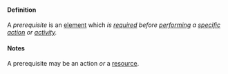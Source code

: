 #### Definition

A *prerequisite* is an [element](https://github.com/gcassel/Modular-Organizing-Terminology/blob/master/terms/element.md) which *is [required](https://github.com/gcassel/Modular-Organizing-Terminology/blob/master/terms/require.md) before [performing](https://github.com/gcassel/Modular-Organizing-Terminology/blob/master/terms/perform.md) a [specific](https://github.com/gcassel/Modular-Organizing-Terminology/blob/master/terms/specific.md) [action](https://github.com/gcassel/Modular-Organizing-Terminology/blob/master/terms/action.md) or [activity](https://github.com/gcassel/Modular-Organizing-Terminology/blob/master/terms/activity.md).*

#### Notes

A prerequisite may be an action *or* a [resource](https://github.com/gcassel/Modular-Organizing-Terminology/blob/master/terms/resource.md).
